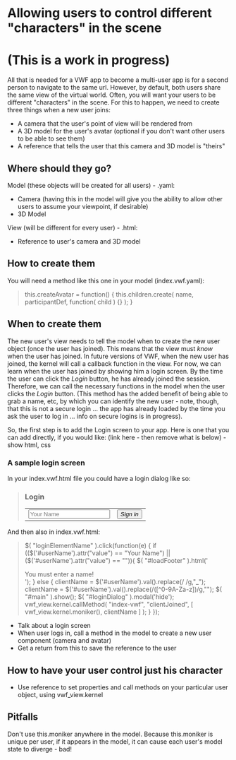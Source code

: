 # Allowing users to control different "characters" in the scene

# (This is a work in progress)

All that is needed for a VWF app to become a multi-user app is for a second person to navigate to the same url.  However, by default, both users share the same view of the virtual world.  Often, you will want your users to be different "characters" in the scene.  For this to happen, we need to create three things when a new user joins:

- A camera that the user's point of view will be rendered from
- A 3D model for the user's avatar (optional if you don't want other users to be able to see them)
- A reference that tells the user that this camera and 3D model is "theirs"

## Where should they go?

Model (these objects will be created for all users) - .yaml:

- Camera (having this in the model will give you the ability to allow other users to assume your viewpoint, if desirable)
- 3D Model

View (will be different for every user) - .html:

- Reference to user's camera and 3D model

## How to create them

You will need a method like this one in your model (index.vwf.yaml):

> this.createAvatar = function() {
>     this.children.create( name, participantDef, function( child ) {} );
> }

## When to create them

The new user's view needs to tell the model when to create the new user object (once the user has joined).  This means that the view must *know* when the user has joined.  In future versions of VWF, when the new user has joined, the kernel will call a callback function in the view.  For now, we can learn when the user has joined by showing him a login screen.  By the time the user can click the *Login* button, he has already joined the session.  Therefore, we can call the necessary functions in the model when the user clicks the *Login* button.  (This method has the added benefit of being able to grab a name, etc, by which you can identify the new user - note, though, that this is not a secure login ... the app has already loaded by the time you ask the user to log in ... info on secure logins is in progress).

So, the first step is to add the Login screen to your app.  Here is one that you can add directly, if you would like: (link here - then remove what is below) - show html, css

### A sample login screen

In your index.vwf.html file you could have a login dialog like so:

>	<div id="loginDialog">
>		<div>
>			<h3>Login</h3>
>		</div>
>		<div>
>			<table>
>				<tr>
>					<td>
>						<input type="text" id="userName" class="input-large" placeholder="Your Name" maxlength="15">
>					</td>
>					<td>
>						<button id="loginButton"><i class="icon-user icon-white"/>  Sign in</button>
>					</td>
>				</tr>
>			</table>
>		</div>
>		<div class="modal-footer" id="loadFooter">
>		</div>
>	</div>

And then also in index.vwf.html:

> 	$( "loginElementName" ).click(function(e) {
>		if (($('#userName').attr("value") == "Your Name") || ($('#userName').attr("value") == "")){
>			$( "#loadFooter" ).html('<div class="alert alert-error">You must enter a name!</div>');
>		}
>		else {
>			clientName = $('#userName').val().replace(/ /g,"_");
>			clientName = $('#userName').val().replace(/([^0-9A-Za-z])/g,"");
>			$( "#main" ).show();
>			$( "#loginDialog" ).modal('hide');	
>			vwf_view.kernel.callMethod( "index-vwf", "clientJoined", [ vwf_view.kernel.moniker(), clientName ] );
>		}
>	});

- Talk about a login screen
- When user logs in, call a method in the model to create a new user component (camera and avatar)
- Get a return from this to save the reference to the user

## How to have your user control just his character

- Use reference to set properties and call methods on your particular user object, using vwf_view.kernel

## Pitfalls

Don't use this.moniker anywhere in the model.  Because this.moniker is unique per user, if it appears in the model, it can cause each user's model state to diverge - bad!
